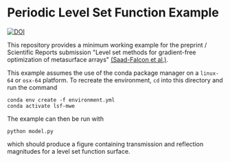 # Periodic Level Set Function Example

[![DOI](https://zenodo.org/badge/822354701.svg)](https://zenodo.org/doi/10.5281/zenodo.12602603)

This repository provides a minimum working example for the preprint / Scientific Reports submission "Level set methods for gradient-free optimization of metasurface arrays" [(Saad-Falcon et al.)](http://arxiv.org/abs/2307.07606).

This example assumes the use of the conda package manager on a `linux-64` or `osx-64` platform. To recreate the environment, `cd` into this directory and run the command

```
conda env create -f environment.yml
conda activate lsf-mwe
```

The example can then be run with

```
python model.py
```

which should produce a figure containing transmission and reflection magnitudes for a level set function surface.
